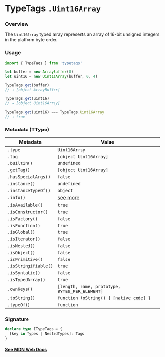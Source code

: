 # TypeTags `.Uint16Array`

### Overview

The `Uint16Array` typed array represents an array of 16-bit unsigned integers in the platform byte order.

### Usage

```js
import { TypeTags } from 'typetags'

let buffer = new ArrayBuffer(8)
let uint16 = new Uint16Array(buffer, 0, 4)

TypeTags.get(buffer)
// → [object ArrayBuffer]

TypeTags.get(uint16)
// → [object Uint16Array]

TypeTags.get(uint16) === TypeTags.Uint16Array
// → true
```

### Metadata (TType)

| Metadata             | Value                                          |
| -------------------- | ---------------------------------------------- |
| `.type`              | `Uint16Array`                                  |
| `.tag`               | `[object Uint16Array]`                         |
| `.builtin()`         | `undefined`                                    |
| `.getTag()`          | `[object Uint16Array]`                         |
| `.hasSpecialArgs()`  | `false`                                        |
| `.instance()`        | `undefined`                                    |
| `.instanceTypeOf()`  | `object`                                       |
| `.info()`            | [see more]()                                   |
| `.isAvailable()`     | `true`                                         |
| `.isConstructor()`   | `true`                                         |
| `.isFactory()`       | `false`                                        |
| `.isFunction()`      | `true`                                         |
| `.isGlobal()`        | `true`                                         |
| `.isIterator()`      | `false`                                        |
| `.isNested()`        | `false`                                        |
| `.isObject()`        | `false`                                        |
| `.isPrimitive()`     | `false`                                        |
| `.isStringifiable()` | `true`                                         |
| `.isSyntatic()`      | `false`                                        |
| `.isTypedArray()`    | `true`                                         |
| `.ownKeys()`         | `[length, name, prototype, BYTES_PER_ELEMENT]` |
| `.toString()`        | `function toString() { [native code] }`        |
| `.typeOf()`          | `function`                                     |

### Signature

```ts
declare type ITypeTags = {
  [key in Types | NestedTypes]: Tags
}
```

#### [See MDN Web Docs](https://developer.mozilla.org/en-US/docs/Web/JavaScript/Reference/Global_Objects/Uint16Array)
